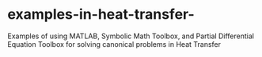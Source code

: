 # examples-in-heat-transfer-
Examples of using MATLAB, Symbolic Math Toolbox, and Partial Differential Equation Toolbox for solving canonical problems in Heat Transfer
